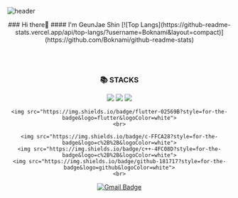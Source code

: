 ![header](https://capsule-render.vercel.app/api?type=wave&color=&height=150&section=header&text=&fontSize=10)

<div align = "center">
### Hi there👋
#### I'm GeunJae Shin
[![Top Langs](https://github-readme-stats.vercel.app/api/top-langs/?username=Boknami&layout=compact)](https://github.com/Boknami/github-readme-stats)

<br/><br/>

  <div align=center><h3>📚 STACKS</h3></div>

  <div align=center> 
    <img src="https://img.shields.io/badge/html5-E34F26?style=for-the-badge&logo=html5&logoColor=white"> 
    <img src="https://img.shields.io/badge/css-1572B6?style=for-the-badge&logo=css3&logoColor=white"> 
    <img src="https://img.shields.io/badge/bootstrap-7952B3?style=for-the-badge&logo=bootstrap&logoColor=white">
    <br>

    <img src="https://img.shields.io/badge/flutter-02569B?style=for-the-badge&logo=flutter&logoColor=white">
    <br>

    <img src="https://img.shields.io/badge/c-FFCA28?style=for-the-badge&logo=c%2B%2B&logoColor=white">
    <img src="https://img.shields.io/badge/c++-4FC08D?style=for-the-badge&logo=c%2B%2B&logoColor=white">
    <img src="https://img.shields.io/badge/github-181717?style=for-the-badge&logo=github&logoColor=white">
    <br>
  </div>
  
  [![Gmail Badge](https://img.shields.io/badge/Gmail-d14836?style=flat-square&logo=Gmail&logoColor=white&link=mailto:khw11044@gmail.com)](mailto:shin75492@gmail.com)

</div>
